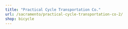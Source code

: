 ```yaml
---
title: "Practical Cycle Transportation Co."
url: /sacramento/practical-cycle-transportation-co-2/
shop: bicycle
---
```

